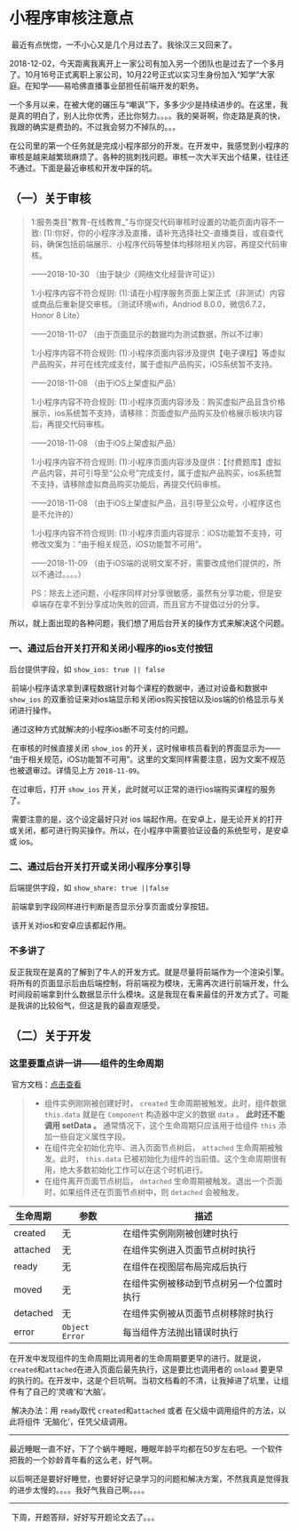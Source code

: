 # 小程序审核注意点

​	最近有点恍惚，一不小心又是几个月过去了。我徐汉三又回来了。

​	2018-12-02，今天距离我离开上一家公司有加入另一个团队也是过去了一个多月了。10月16号正式离职上家公司，10月22号正式以实习生身份加入“知学”大家庭。在知学——易哈佛直播事业部担任前端开发的职务。

​	一个多月以来，在被大佬的碾压与“嘲讽”下，多多少少是持续进步的。在这里，我是真的明白了，别人比你优秀，还比你努力。。。。我的昊哥啊，你走路是真的快，我跟的确实是费劲的。不过我会努力不掉队的。。。

​	在公司里的第一个任务就是完成小程序部分的开发。在开发中，我感觉到小程序的审核是越来越繁琐麻烦了。各种的挑刺找问题。审核一次大半天出个结果，往往还不通过。下面是最近审核和开发中踩的坑。

## （一）关于审核

> 1:服务类目"教育-在线教育_"与你提交代码审核时设置的功能页面内容不一致:
> (1):你好，你的小程序涉及直播，请补充选择社交-直播类目，或自查代码，确保包括前端展示、小程序代码等整体均移除相关内容，再提交代码审核。
>
> ——2018-10-30 （由于缺少《网络文化经营许可证》）
>
> 1:小程序内容不符合规则:
> (1):请在小程序服务页面上架正式（非测试）内容或商品后重新提交审核。（测试环境wifi，Andriod 8.0.0，微信6.7.2，Honor 8 Lite）
>
> ——2018-11-07 （由于页面显示的数据均为测试数据，所以不过审）
>
> 1:小程序内容不符合规则:
> (1):小程序页面内容涉及提供【电子课程】等虚拟产品购买，并可在线完成支付，属于虚拟产品购买，iOS系统暂不支持。
>
> ——2018-11-08 （由于iOS上架虚拟产品）
>
> 1:小程序内容不符合规则:
> (1):小程序页面内容涉及：购买虚拟产品且含价格展示，ios系统暂不支持，请移除：页面虚拟产品购买及价格展示板块内容后，再提交代码审核。
>
> ——2018-11-08 （由于iOS上架虚拟产品）
>
> 1:小程序内容不符合规则:
> (1):小程序页面内容涉及提供：【付费题库】虚拟产品内容，并可引导至“公众号”完成支付，属于虚拟产品购买，ios系统暂不支持，请移除虚拟商品购买功能后，再提交代码审核。
>
> ——2018-11-08 （由于iOS上架虚拟产品，且引导至公众号，小程序这也是不允许的）
>
> 1:小程序内容不符合规则:
> (1):小程序页面内容提示：iOS功能暂不支持，可修改文案为：“由于相关规范，iOS功能暂不可用”。
>
> ——2018-11-09 （由于iOS端的说明文案不好，需要改成他们提供的，所以不通过。。。。）
>
>
>
> PS：除去上述问题，小程序同样对分享很敏感，虽然有分享功能，但是安卓端存在拿不到分享成功失败的回调，而且官方不提倡过分的分享。



​	所以，就上面出现的各种问题，我们想了用后台开关的操作方式来解决这个问题。

### 一、通过后台开关打开和关闭小程序的ios支付按钮

后台提供字段，如 `show_ios: true || false`

​	前端小程序请求拿到课程数据针对每个课程的数据中，通过对设备和数据中 `show_ios` 的双重验证来对ios端显示和关闭ios购买按钮以及ios端的价格显示与关闭进行操作。

​	通过这种方式就解决的小程序ios断不可支付的问题。

​	在审核的时候直接关闭 `show_ios` 的开关，这时候审核员看到的界面显示为—— “由于相关规范，iOS功能暂不可用”。这里的文案同样需要注意，因为文案不规范也被退审过。详情见上方 `2018-11-09`。

​	在过审后，打开 `show_ios` 开关，此时就可以正常的进行ios端购买课程的服务了。

​	需要注意的是，这个设定最好只对 ios 端起作用。在安卓上，是无论开关的打开或关闭，都可进行购买操作。所以，在小程序中需要验证设备的系统型号，是安卓 或 ios。

### 二、通过后台开关打开或关闭小程序分享引导

后端提供字段，如 `show_share: true ||false`

​	前端拿到字段同样进行判断是否显示分享页面或分享按钮。

​	该开关对ios和安卓应该都起作用。

### 不多讲了

​	反正我现在是真的了解到了牛人的开发方式。就是尽量将前端作为一个渲染引擎。将所有的页面显示后由后端控制，将前端视为模块，无需再次进行前端开发，什么时间段前端拿到什么数据显示什么模块。这是我现在看来最佳的开发方式了。可能是我讲的比较俗气，但这是我的最直观感受。

## （二）关于开发

### 这里要重点讲一讲——组件的生命周期

​	官方文档：[点击查看](https://developers.weixin.qq.com/miniprogram/dev/framework/custom-component/lifetimes.html)

> - 组件实例刚刚被创建好时， `created` 生命周期被触发。此时，组件数据 `this.data` 就是在 `Component` 构造器中定义的数据 `data` 。 **此时还不能调用 setData 。** 通常情况下，这个生命周期只应该用于给组件 `this` 添加一些自定义属性字段。
> - 在组件完全初始化完毕、进入页面节点树后， `attached` 生命周期被触发。此时， `this.data` 已被初始化为组件的当前值。这个生命周期很有用，绝大多数初始化工作可以在这个时机进行。
> - 在组件离开页面节点树后， `detached` 生命周期被触发。退出一个页面时，如果组件还在页面节点树中，则 `detached` 会被触发。

| 生命周期 | 参数           | 描述                                     |
| -------- | -------------- | ---------------------------------------- |
| created  | 无             | 在组件实例刚刚被创建时执行               |
| attached | 无             | 在组件实例进入页面节点树时执行           |
| ready    | 无             | 在组件在视图层布局完成后执行             |
| moved    | 无             | 在组件实例被移动到节点树另一个位置时执行 |
| detached | 无             | 在组件实例被从页面节点树移除时执行       |
| error    | `Object Error` | 每当组件方法抛出错误时执行               |

​	在开发中发现组件的生命周期比调用者的生命周期要更早的进行。就是说，`created`和`attached`在进入页面后最先执行，这是要比也调用者的 `onload` 要更早的执行的。在开发中，这是个巨坑啊。当初文档看的不清，让我掉进了坑里，让组件有了自己的‘灵魂’和‘大脑’。

​	解决办法：用 `ready`取代 `created`和`attached` 或者 在父级中调用组件的方法，以此将组件 ‘无脑化’，任凭父级调用。

------

​	最近睡眠一直不好，下了个蜗牛睡眠，睡眠年龄平均都在50岁左右吧。一个软件把我的一个妙龄青年看的这么老，好气啊。

​	以后啊还是要好好睡觉，也要好好记录学习的问题和解决方案，不然我真是觉得我的进步太慢的。。。。我好气我自己啊。。。。

------

​	下周，开题答辩，好好写开题论文去了。。。